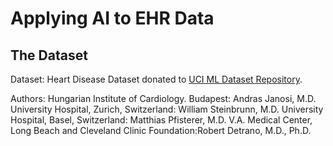 # Applying AI to EHR Data

## The Dataset
Dataset: Heart Disease Dataset donated to [UCI ML Dataset Repository](https://archive.ics.uci.edu/ml/datasets/heart+Disease).

Authors:
Hungarian Institute of Cardiology. Budapest: Andras Janosi, M.D.
University Hospital, Zurich, Switzerland: William Steinbrunn, M.D.
University Hospital, Basel, Switzerland: Matthias Pfisterer, M.D.
V.A. Medical Center, Long Beach and Cleveland Clinic Foundation:Robert Detrano, M.D., Ph.D.
